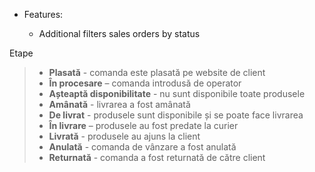   - Features:
    
      - Additional filters sales orders by status

Etape

>   - **Plasată** - comanda este plasată pe website de client
>   - **În procesare** – comanda introdusă de operator
>   - **Așteaptă disponibilitate** - nu sunt disponibile toate produsele
>   - **Amânată** - livrarea a fost amânată
>   - **De livrat** - produsele sunt disponibile și se poate face
>     livrarea
>   - **În livrare** – produsele au fost predate la curier
>   - **Livrată** - produsele au ajuns la client
>   - **Anulată** - comanda de vânzare a fost anulată
>   - **Returnată** - comanda a fost returnată de către client
